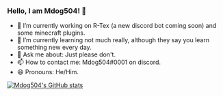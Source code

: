 ### Hello, I am Mdog504! 👋

- 🔭 I’m currently working on R-Tex (a new discord bot coming soon) and some minecraft plugins.
- 🌱 I’m currently learning not much really, although they say you learn something new every day.
- 💬 Ask me about: Just please don't.
- 📫 How to contact me: Mdog504#0001 on discord.
- 😄 Pronouns: He/Him.

[![Mdog504's GitHub stats](https://github-readme-stats.vercel.app/api?username=Mdog504&show_icons=true&theme=cobalt)](https://github.com/anuraghazra/github-readme-stats)
